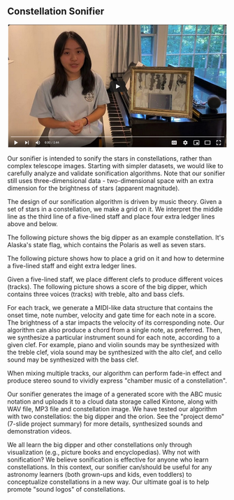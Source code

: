 ## Constellation Sonifier

<p align="center">
<a href="https://youtu.be/PuvCo-NGgwE"><img src="../images/sonifier-thumnail.jpg" width="500"></a>
</p>

Our sonifier is intended to sonify the stars in constellations, rather than complex telescope images. Starting with simpler datasets, we would like to carefully analyze and validate sonification algorithms. Note that our sonifier still uses three-dimensional data - two-dimensional space with an extra dimension for the brightness of stars (apparent magnitude).

The design of our sonification algorithm is driven by music theory. Given a set of stars in a constellation, we make a grid on it. We interpret the middle line as the third line of a five-lined staff and place four extra ledger lines above and below.

The following picture shows the big dipper as an example constellation. It's Alaska's state flag, which contains the Polaris as well as seven stars.

The following picture shows how to place a grid on it and how to determine a five-lined staff and eight extra ledger lines.


Given a five-lined staff, we place different clefs to produce different voices (tracks). The following picture shows a score of the big dipper, which contains three voices (tracks) with treble, alto and bass clefs.

For each track, we generate a MIDI-like data structure that contains the onset time, note number, velocity and gate time for each note in a score. The brightness of a star impacts the velocity of its corresponding note. Our algorithm can also produce a chord from a single note, as preferred. Then, we synthesize a particular instrument sound for each note, according to a given clef. For example, piano and violin sounds may be synthesized with the treble clef, viola sound may be synthesized with the alto clef, and cello sound may be synthesized with the bass clef.

When mixing multiple tracks, our algorithm can perform fade-in effect and produce stereo sound to vividly express "chamber music of a constellation".

Our sonifier generates the image of a generated score with the ABC music notation and uploads it to a cloud data storage called Kintone, along with WAV file, MP3 file and constellation image. We have tested our algorithm with two constellatios: the big dipper and the orion. See the "project demo" (7-slide project summary) for more details, synthesized sounds and demonstration videos.

We all learn the big dipper and other constellations only through visualization (e.g., picture books and encyclopedias). Why not with sonification? We believe sonification is effective for anyone who learn constellations. In this context, our sonifier can/should be useful for any astronomy learners (both grown-ups and kids, even toddlers) to conceptualize constellations in a new way. Our ultimate goal is to help promote "sound logos" of constellations.




